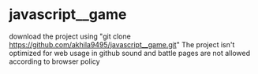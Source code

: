 # javascript__game
download the project using "git clone https://github.com/akhila9495/javascript__game.git"
 The project isn't optimized for web usage in github
 sound and battle pages are not allowed according to browser policy
